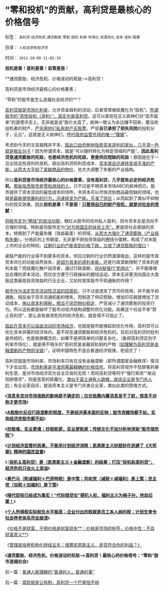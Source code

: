 # &quot;零和投机&quot;的贡献，高利贷是最核心的价格信号

标签： `高利贷` `经济危机` `通货膨胀` `零和` `投机` `利率` `市场化` `资源优化` `资本` `逐利` `股票` 

目录： `人权法学和经济学`

时间： `2011-10-09 11:02:19`

**投机是善！逐利是善！监管是恶**！

**通货膨胀、经济危机、价格波动的死敌——>高利贷！

高利贷是市场经济最核心的价格要素；

“零和”的股市是怎么造福社会经济的**？

[高利贷就是市场化利率](../../../2011/10/5/只有高利贷才能挽救全世界.md)，允许资金趋利的流动，后者常常被妖魔化为“投机”。[所谓股市的“恶性投机（逐利）”，其实也是高利贷](../../../2010/1/25/只有劳动者拥有完整人权价值才能救中国.md)。这可以表现在正义疯神们对“高市盈率”的道德评击上，无非就是说“股价太高了，疯神一致认为永远赚不回来，要没收投机者的财产，[严惩用他们私有财产买股票](../../../2010/1/28/投机如何才能危害社会？.md)，严惩**自已承担了损失风险**的投机分子，云云”。这就是正义疯神们，[呼吁政府监管市场的唯一“理据](../../../2011/7/25/牛市是散户监管管理层缔造的.md)”。

考虑到今天的文盲脑残并不多，[因此口齿伶俐地指责资本逐利的家伙，几乎清一色就是极左分子](../../../2010/1/14/为什么说资产阶级就是工人阶级自已？.md)！因为所谓资本，就是“可以随时转化为特定领域的产能”。**因此高利贷是通货膨胀的死敌，也是经济危机的死敌，更是供应短缺的死敌**！原因就在于一旦出现这些逐利的良机，超出高利贷的利息成本，[资本就会迅速转变成平准的产能，从而大大平抑了紧缺商品的物价](../../../2011/6/5/什么是利率？低利率造成垄断和经济危机.md)，也大大调整了失衡的产业结构。

所以**高利贷是市场经济最核心的价格要素，没有高利贷，几乎就有必定的经济危机**。[那些指责股市是零和游戏的人](../../../2009/11/26/交换创造价值之“零和股市创造的社会价值”.md)，只不过是不明资本市场ABC的疯神而已。股市提供了资本流动的最低成本的场所，令资本可以尽快流到商品最短缺的领域，也就[是最能提供暴利的行为，迅速转变为产能，平准了供应](../../../2011/4/26/暴利自然平抑物价，增加农民收入.md)；从而起到了类似平抑物价的现实效果。因此**投机是善！不是恶**！[**只要用自已的财产投机，就是对社会的贡献**](../../../2010/1/25/投机是创造社会价值的唯一途径.md)！

[将股市定为“圈钱”的政治功能](../../../2010/3/28/股市是市场经济的工具，不是计划经济的手段.md)，眼红从股市的任何私人盈利，则令资本总是流向不合理的领域。特别是将股市定为[“对亏损国企的扶贫上市”，](../../../2009/12/29/“产权公有制”或会令中国越来越被动.md)更是将社会紧缺的资本，倾倒到了产能最失衡（效益最差）的领域，[从而大大强化了通货膨胀（产业结构失衡](../../../2009/12/7/谈产能过剩不可能有通货膨胀的谬论.md)）。分地区的上市额度，无非是不顾投资效益的圈钱分蛋糕，构成了对未能上市的企业的特权。[过剩行业的产能卖到价格下跌，又成了通货膨胀的借口](../../../2009/4/24/费雪教条和凯恩斯主义.md)！

紧缺产能的行业得不到更多的资本，供应过剩的行业仍然源源吸血，这样的股市其资本优化的功能自然丧失，[是因为资本的逐利本能，](../../../2009/11/9/“资本逐利”是人类行为第三个次级需求本能.md)还是行政垄断限制了资本的逐利本能？而妖魔化散户投资者，通过行政垄断，[将A股强行“机构化](../../../2008/4/14/A股机构化造就了基金超级对倒打压能力.md)”，并不能够增加合理的资本流动，而仅仅方便于行政操纵的圈钱运动，资本无非更流向国企大盘股这类最低投资效益的行业企业，又如何发挥股市平抑通胀的作用？

[股市作为法定货币流动性泛滥的回笼机](../../../2007/8/30/中国股市不是资源配置优化器，是一个货币回笼机.md)，只不过是透支了货币的信用，并不能平抑通胀，相反由于货币流通机能的增失，而制造了供应短缺。增加印花税就增加了流动成本，[施以资本利得税，相当于惩罚物价稳定](../../../2010/11/30/开征利得税！股神评论家损人不利已.md)，严惩减小了通货膨胀的投资行为。所以这些都是破坏了股市对经济结构调整的优化功能。如果这个社会不幸“禁止高利贷”，那么具有崩溃危险的经济危机，就变得不可阻止了。

[因此在资本可以自由流动的市场经济](../../../2011/9/21/打压“投机和高利贷”，经济危机只会火上添油.md)，也就是股市能够起到优化作用，高利贷可以优化资本供需的经济体内，是不存在通货膨胀和经济危机的。目前对高利贷的批判是传统的，也是偷换概念的，如果不是把简单的问题复杂化，（象把高利贷区别于利率市场化），就是用不相关的“高利贷是金融双轨制的产物（[如理解为高利贷是金融垄断的产物则没错](../../../2011/8/13/高利贷救世界；金融垄断是命门.md)）”，证明中国特色不适合普通经济规律。老招式了！

高利贷就是市场利率，市场利率只有在没有金融垄断（即所谓国家金融秩序）情况下才会出现，[市场利率是平准供需最糊确的价格信号](../../../2011/6/22/有高利贷就没有产能过剩，没有通货膨胀；没有经济周期.md)。将高利贷视作不愁顾客的暴利生意，是对市场经济双方自主交易的无知！而将高利贷等同于“强行索债”“故设陷阱借贷”，则是恶意的妖魔化，[类似于富士通有人跳楼，就说企业是专门杀人的](../../../2010/5/29/富士康无需对员工个人自杀负契约外的责任.md)；有企业家自杀，就说资本主义是专门杀害企业家，类似此类的思维方式。

《[**消息多空对市场涨跌的影响是不确定的；仅仅依靠内幕消息发不了财，信息不对称才是市场**](../../../2011/9/15/内幕消息操纵不了市场.md)》

《[**A股股价反应行政垄断的程度，不是经济基本面的反映；股市连赌场都不如，实体经济连股市都不如**](../../../2011/9/15/股市连赌场都不如，实体经济连股市都不如.md)》

《[**炒股难，实业更难；炒股败家，实业更败家；传统文化不加分析地渲染“股市很危险”**](../../../2011/9/19/炒股败家，实业更败家.md)》

《[**计划经济监管的恶果，不能用计划经济消除；凯恩斯主义妙就妙在逃避了《大宪章》精神的国民监督**](../../../2011/9/19/鱼精蛋白，监管的恶果,用万能的监管“纠正”.md)》

《（[**投机＆高利贷）是（凯恩斯主义＋金融垄断）的结果；打压“投机和高利贷”，经济危机只会火上添油**](../../../2011/9/21/打压“投机和高利贷”，经济危机只会火上添油.md)》

《[**奥巴马（削减福利＋巴菲特税）是中策；共和党（减税＋减福利）是上策；民主党（加税＋加福利）是下策**](../../../2011/9/21/奥巴马（削减福利＋巴菲特税）是中策；巴菲特税尚算合理.md)》

《[**隔代奴役已经成为事实！“代际借贷论”侵犯人权，福利主义为祸子孙，抢劫后辈！**](../../../2011/9/21/隔代奴役！通向中世纪地狱的大门向欧美打开.md)》

《[**个人所得税实际税负水平极高；企业付出的税就是员工本人纳的税；计划生育令社会养老体系完全崩溃**](../../../2011/9/21/工薪所得税负可能世界第一！计划生育让养老体系崩溃！.md)》

《[价格不是财富，干预价格是财富损失**；价格是市场的标签，价格中性；不具财富意义**](../../../2011/9/26/价格不是财富，“价格干预”是财富损失.md)》

《[管理层培养机构化财经五毛；埋葬凯恩斯主义，是否符合你的利益？》](../../../2011/9/28/埋葬凯恩斯主义，是否符合你的利益？.md)

《**通货膨胀、经济危机、价格波动的死敌——>高利贷！最核心的价格信号；“零和”股市造福社会**》



前一篇：[普通人能理解的“普通的人，普通的事”](../../../2011/10/8/普通人能理解的“普通的人，普通的事”.md)

后一篇：[腐败就是公有制，高利贷一个巴掌拍不响](../../../2011/10/9/腐败就是公有制，高利贷一个巴掌拍不响.md)